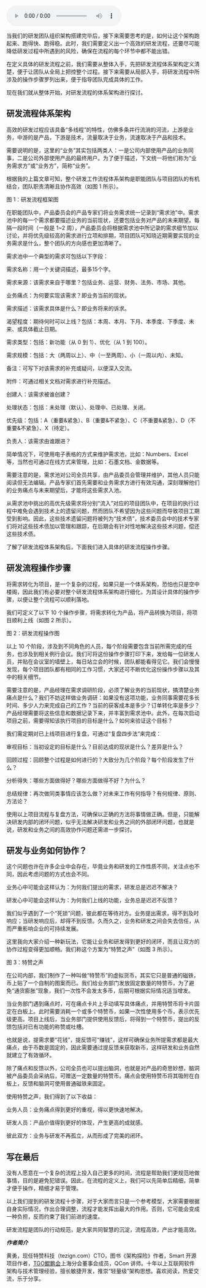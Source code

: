 <audio title="第15讲 _ 定制高效研发流程" src="https://static001.geekbang.org/resource/audio/0d/c6/0db087b8d0f699fb71f4c68e05f434c6.mp3" controls="controls"></audio> 
<p>当我们的研发团队组织架构搭建完毕后，接下来需要思考的是，如何让这个架构跑起来、跑得快、跑得稳。此时，我们需要定义出一个高效的研发流程，还要尽可能降低研发过程中所遇到的风险，确保在流程的每个环节中都不能出错。</p>
<p>在定义具体的研发流程之前，我们需要从整体入手，先把研发流程体系架构定义清楚，便于让团队从全局上把控整个过程。接下来需要从局部入手，将研发流程中所涉及的操作步骤罗列出来，便于指导团队完成具体的工作。</p>
<p>现在我们就从整体开始，对研发流程的体系架构进行探讨。</p>
<h2>研发流程体系架构</h2>
<p>高效的研发过程应该具备“多线程”的特性，仿佛多条并行流淌的河流，上游是业务，中游的是产品，下游是技术，流量取决于业务，流速取决于产品和技术。</p>
<p>需要说明的是，这里的“业务”其实包括两类人：一是公司内部使用产品的业务同事，二是公司外部使用产品的最终用户。为了便于描述，下文统一将他们称为“业务需求方”或“业务方”，简称“业务”。</p>
<p>根据我的上篇文章可知，整个研发工作流程体系架构是职能团队与项目团队的有机结合，团队职责清晰且协作高效（如图 1 所示）。</p>
<p><img src="https://static001.geekbang.org/resource/image/5b/9d/5b3dcf013499bbdd21ef7a2dc003809d.png" alt="" /><br />
<span class="orange">图 1：研发流程框架图</span></p>
<p>在职能团队中，产品委员会的产品专家们将业务需求统一记录到“需求池”中。需求池中的每一个需求都要描述业务的当前现状，还要包括业务对产品的未来期望。每隔一段时间（一般是 1~2 周），产品委员会将根据需求池中所记录的需求细节加以讨论，并将优先级较高的需求进行立项和排期，项目团队可知晓近期需要实现的业务需求是什么，整个团队的方向感也更加清晰了。</p>
<p>需求池中一个典型的需求可包括以下字段：</p>
<p><span class="orange">需求名称：</span>用一个关键词描述，最多15个字。</p>
<p><span class="orange">需求来源：</span>该需求来自于哪里？包括业务、运营、财务、法务、市场、其他。</p>
<p><span class="orange">业务痛点：</span>为何要实现该需求？即业务当前的现状。</p>
<p><span class="orange">需求描述：</span>该需求具体是什么？即业务将来的诉求。</p>
<p><span class="orange">渴望程度：</span>期待何时可以上线？包括：本周、本月、下月、本季度、下季度、未来、或具体截止日期。</p>
<p><span class="orange">需求类型：</span>包括：新功能（从 0 到 1）、优化（从 1 到 100）。</p>
<p><span class="orange">需求规模：</span>包括：大（两周以上）、中（一至两周）、小（一周以内）、未知。</p>
<p><span class="orange">备注：</span>可写下对该需求的补充或疑问，以便深入交流。</p>
<p><span class="orange">附件：</span>可通过相关文档对需求进行补充描述。</p>
<p><span class="orange">创建人：</span>该需求被谁创建？</p>
<p><span class="orange">处理状态：</span>包括：未处理（默认）、处理中、已处理、关闭。</p>
<p><span class="orange">优先级：</span>包括：A（重要&amp;紧急）、B（重要&amp;不紧急）、C（不重要&amp;紧急）、D（不重要&amp;不紧急）、X（待定）。</p>
<p><span class="orange">负责人：</span>该需求由谁跟进？</p>
<p>简单情况下，可使用电子表格的方式来维护需求池，比如：Numbers、Excel 等，当然也可通过在线方式来管理，比如：石墨文档、金数据等。</p>
<p>需要注意的是，需求池对公司全员共享，由产品委员会管理并维护，其他人员只能阅读但无法编辑。产品专家们首先需要和业务需求方进行有效沟通，深刻理解他们的业务痛点与未来期望后，才能将这些需求入池。</p>
<p>从需求池中挑出的高优先级需求将分别“流入”对应的项目团队中，在项目的执行过程中难免会遇到技术上的遗留问题，然而团队不希望因为这些问题而导致项目工期受到影响。因此，这些技术遗留问题将被列为“技术债”，技术委员会中的技术专家们将对这些技术债加以管理和跟踪，在后期会有针对性地解决这些技术问题，偿还这些技术债。</p>
<p>了解了研发流程体系架构后，下面我们进入具体的研发流程操作步骤。</p>
<!-- [[[read_end]]] -->
<h2>研发流程操作步骤</h2>
<p>将需求转化为项目，是一个复杂的过程，如果只是一个体系架构，恐怕也只是空中楼阁，因此我们有必要对整个研发流程体系架构进行细化，为其设计具体的操作步骤，以便让整个流程可以顺利落地。</p>
<p>我们可定义了以下 10 个操作步骤，将需求转化为产品，将产品转换为项目，将项目顺利上线（如图 2 所示）。</p>
<p><img src="https://static001.geekbang.org/resource/image/bc/49/bc69a1e8c1a0f59d05ad425c5f7d4349.png" alt="" /><br />
<span class="orange">图 2：研发流程操作图</span></p>
<p>以上 10 个阶段，涉及到不同角色的人员，每个阶段需要包含当前所需完成的任务，也涉及到相关例行会议。我们可将这份操作步骤打印下来，发给每一位研发人员，并贴在会议室的墙壁上，每日站立会的时候，团队都能看得见它。我们会慢慢发现，每个项目团队都有相同的工作习惯，大家还可不断优化这份操作步骤以及其中的相关细节。</p>
<p>需要注意的是，产品经理在需求调研阶段，必须了解业务的当前现状，搞清楚业务痛点是什么？我们不妨这样做业务调研：如果没有这项功能，业务同事需要花多长时间、多少人力来完成自己的工作？当前的获客成本是多少？订单转化率是多少？产品经理需要将这些信息和数据记录下来，并丰富到需求池中。此外，在每次启动项目之前，需要得知该执行项目的目标是什么？如何来验证这个目标？</p>
<p>我们需定期对已上线项目进行复盘，可通过“复盘四步法”来完成：</p>
<p><span class="orange">审视目标：</span>当初设定的目标是什么？目前达成的现状是什么？差异是什么？</p>
<p><span class="orange">回顾过程：</span>回顾整个过程是如何进行的？大致分为几个阶段？每个阶段发生了什么？</p>
<p><span class="orange">分析得失：</span>哪些方面做得好？哪些方面做得不好？为什么？</p>
<p><span class="orange">总结规律：</span>再次做同类事情应该怎么做？对未来工作有何指导？有何规律、原则、方法论？</p>
<p>使用以上项目流程与复盘方法，可确保以正确的方法将事情做正确。但是，只能解决研发内部的闭环问题，似乎无法解决研发和业务之间的外部闭环问题，也就是说，研发和业务之间的高效协作问题还需进一步探讨。</p>
<h2>研发与业务如何协作？</h2>
<p>这个问题也许在许多企业中会存在，毕竟业务和研发的工作性质不同，关注点也不同，因此考虑问题的方式也会不同。</p>
<p>业务心中可能会这样认为：为何我们提出的需求，研发总是迟迟不解决？</p>
<p>研发心中可能会这样认为：为何我们上线的功能，业务总是迟迟不反馈？</p>
<p>我们似乎遇到了一个“死锁”问题，彼此都在等待对方。业务提出需求，得不到及时响应；当研发响应后，却得不到反馈。久而久之，业务和研发之间会失去信任，从而严重影响企业的可持续发展。</p>
<p>这里我向大家介绍一种新玩法，它能让业务和研发得到更好的闭环，而且让双方的协作过程变得更加顺畅。我们称这个方案为“特赞之声”（如图 3 所示）。</p>
<p><img src="https://static001.geekbang.org/resource/image/b3/b2/b30a8efa8832346f59b2c47b2e6393b2.jpg" alt="" /><br />
<span class="orange">图 3：特赞之声</span></p>
<p>在公司内部，我们制作了一种叫做“特赞币”的虚拟货币，其实它只是普通的磁铁，币上贴了一个自制的图案而已。我们给业务部门发放固定数量的特赞币，为了避免“通货膨胀”现象，我们一次性不会发太多币，后期可根据实际情况适当增发。</p>
<p>当业务部门遇到痛点时，可在痛点卡片上手动填写具体痛点，并用特赞币将卡片固定在白板上。此时需要消耗一个或多个特赞币，如果一次性使用多个币，表示优先级更高。项目上线后，当业务部门提供使用反馈后，将得到一个特赞币，提出的反馈包括对已有功能的称赞或吐槽。</p>
<p>也就是说，提需求要“花钱”，提反馈可“赚钱”，这样可确保业务所提需求都是最大痛点，由于币数是固定的，因此需要通过提反馈来获取新币，这样研发和业务自然就建立了有效循环。</p>
<p>除了痛点和反馈以外，公司全员也可以提出脑洞，也就是对产品的奇思妙想，脑洞被产品委员会采纳后，可赠送一定数量的特赞币。痛点会使用特赞币将其吸附在白板上，反馈和脑洞可使用普通磁铁来固定。</p>
<p>使用特赞之声，我们得到了以下收益：</p>
<p>业务人员：业务痛点得到更好的重视，得以更快速地解决。</p>
<p>研发人员：产品价值得到更好的体现，产生更高的成就感。</p>
<p>彼此双方：业务与研发不再孤立，从而形成了完美的闭环。</p>
<h2>写在最后</h2>
<p>没有人愿意在一个复杂的流程上投入自己更多的时间，流程是帮助我们更规范地做事情，目的是避免犯错误。因此，在流程的定义上，我们可以先简单后精细，简单才便于操作，精细才易于管理。</p>
<p>以上我们提到的研发流程十步骤，对于大家而言只是一个参考模型，大家需要根据自身实际情况，作出合理调整，流程才能发挥出最大的作用。否则，它可能会变成一种负担，反而约束了我们前进的速度。</p>
<p>研发流程是团队的行动规范，是大家共同智慧的沉淀，流程高效，产出才能高效。</p>
<p><em><strong>作者简介</strong></em></p>
<p>黄勇，现任特赞科技（tezign.com）CTO，图书《架构探险》作者，Smart 开源项目作者，<a href="http://tgo.geekbang.org">TGO鲲鹏会</a>上海分会董事会成员，QCon 讲师。十年以上互联网软件架构与技术管理经验，擅长敏捷开发，推崇“轻量级”架构思想。喜欢阅读，热爱交流，乐于分享。</p>
<p></p>
